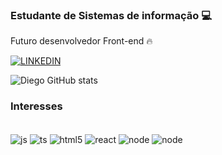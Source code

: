 
### Estudante de Sistemas de informação 💻
Futuro desenvolvedor Front-end 🔥


[![LINKEDIN](https://img.shields.io/badge/LinkedIn-0077B5?style=for-the-badge&logo=linkedin&logoColor=white)](https://www.linkedin.com/in/diego-machado-a5b515207/)

![Diego GitHub stats](https://github-readme-stats.vercel.app/api?username=Diegombtavares&show_icons=true&theme=dracula)

### Interesses 
<div style="display: inline_block"><br/>
  <img align="center" alt ="js" src="https://img.shields.io/badge/JavaScript-F7DF1E?style=for-the-badge&logo=javascript&logoColor=black"/>
  <img align="center" alt ="ts" src="https://img.shields.io/badge/TypeScript-007ACC?style=for-the-badge&logo=typescript&logoColor=white"/>
  <img align="center" alt ="html5" src="https://img.shields.io/badge/HTML5-E34F26?style=for-the-badge&logo=html5&logoColor=white"/>
  <img align="center" alt ="react" src="https://img.shields.io/badge/React-20232A?style=for-the-badge&logo=react&logoColor=61DAFB"/>
  <img align="center" alt ="node" src="https://img.shields.io/badge/Node.js-43853D?style=for-the-badge&logo=node.js&logoColor=white"/>
  <img align="center" alt ="node" src="https://img.shields.io/badge/CSS3-1572B6?style=for-the-badge&logo=css3&logoColor=white"/>
</div>
